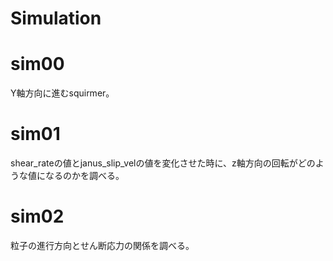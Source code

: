 # Simulation

# sim00
Y軸方向に進むsquirmer。

# sim01
shear_rateの値とjanus_slip_velの値を変化させた時に、z軸方向の回転がどのような値になるのかを調べる。

# sim02
粒子の進行方向とせん断応力の関係を調べる。
